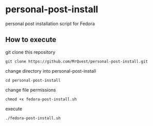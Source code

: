 # personal-post-install
personal post installation script for Fedora

## How to execute
git clone this repository
```
git clone https://github.com/MrQvest/personal-post-install.git
```
change directory into personal-post-install
```
cd personal-post-install
```
change file permissions
```
chmod +x fedora-post-install.sh 
```
execute
```
./fedora-post-install.sh
```
